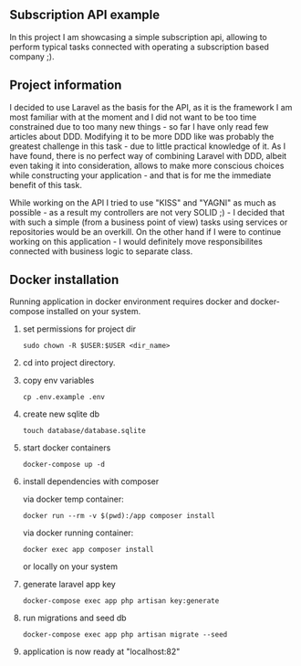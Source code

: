 ## Subscription API example

In this project I am showcasing a simple subscription api, allowing to perform typical tasks connected with operating
 a subscription based company ;).

## Project information

I decided to use Laravel as the basis for the API, as it is the framework I am most familiar with at the moment and
I did not want to be too time constrained due to too many new things - so far I have only read few articles about DDD.
Modifying it to be more DDD like was probably the greatest challenge in this task - due to little practical knowledge of it.
As I have found, there is no perfect way of combining Laravel with DDD, albeit even taking it into consideration,
allows to make more conscious choices while constructing your application - and that is for me the immediate benefit of this task.

While working on the API I tried to use "KISS" and "YAGNI" as much as possible - as a result my controllers are not very
SOLID ;) - I decided that with such a simple (from a business point of view) tasks using services or repositories would be
an overkill. On the other hand if I were to continue working on this application - I would definitely move responsibilites
connected with business logic to separate class.

## Docker installation

Running application in docker environment requires docker and docker-compose installed on your system.

1. set permissions for project dir

    ```
    sudo chown -R $USER:$USER <dir_name>
    ```

2. cd into project directory.

3. copy env variables

    ```
    cp .env.example .env
    ```

4. create new sqlite db

    ```
    touch database/database.sqlite
    ```

5. start docker containers

    ```
    docker-compose up -d
    ```

6. install dependencies with composer

    via docker temp container:
    ```
    docker run --rm -v $(pwd):/app composer install
    ```
    via docker running container:
    ```
    docker exec app composer install
    ```
    or locally on your system

7. generate laravel app key
    ```
    docker-compose exec app php artisan key:generate
    ```

8. run migrations and seed db
    ```
    docker-compose exec app php artisan migrate --seed
    ```

9. application is now ready at "localhost:82"
